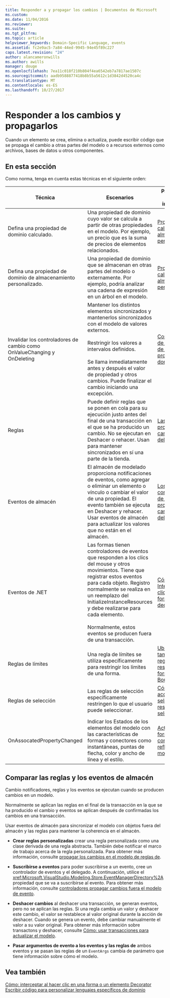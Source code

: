 ```yaml
---
title: Responder a y propagar los cambios | Documentos de Microsoft
ms.custom: 
ms.date: 11/04/2016
ms.reviewer: 
ms.suite: 
ms.tgt_pltfrm: 
ms.topic: article
helpviewer_keywords: Domain-Specific Language, events
ms.assetid: fc2e9ac5-7a84-44ed-9945-94e45f89c227
caps.latest.revision: "24"
author: alancameronwills
ms.author: awills
manager: douge
ms.openlocfilehash: 7ea11c018f210b804f4ea6542eb7a7817ae1507c
ms.sourcegitcommit: aadb9588877418b8b55a5612c1d3842d4520ca4c
ms.translationtype: MT
ms.contentlocale: es-ES
ms.lasthandoff: 10/27/2017
---
```

# <a name="responding-to-and-propagating-changes"></a>Responder a los cambios y propagarlos
Cuando un elemento se crea, elimina o actualiza, puede escribir código que se propaga el cambio a otras partes del modelo o a recursos externos como archivos, bases de datos u otros componentes.  
  
## <a name="in-this-section"></a>En esta sección  
 Como norma, tenga en cuenta estas técnicas en el siguiente orden:  
  
|Técnica|Escenarios|Para obtener más información|  
|---------------|---------------|--------------------------|  
|Defina una propiedad de dominio calculado.|Una propiedad de dominio cuyo valor se calcula a partir de otras propiedades en el modelo. Por ejemplo, un precio que es la suma de precios de elementos relacionados.|[Propiedades calculadas y de almacenamiento personalizado](../modeling/calculated-and-custom-storage-properties.md)|  
|Defina una propiedad de dominio de almacenamiento personalizado.|Una propiedad de dominio que se almacenan en otras partes del modelo o externamente. Por ejemplo, podría analizar una cadena de expresión en un árbol en el modelo.|[Propiedades calculadas y de almacenamiento personalizado](../modeling/calculated-and-custom-storage-properties.md)|  
|Invalidar los controladores de cambio como OnValueChanging y OnDeleting|Mantener los distintos elementos sincronizados y mantenerlos sincronizados con el modelo de valores externos.<br /><br /> Restringir los valores a intervalos definidos.<br /><br /> Se llama inmediatamente antes y después el valor de propiedad y otros cambios. Puede finalizar el cambio iniciando una excepción.|[Controladores de los cambios de valor de propiedad de dominio](../modeling/domain-property-value-change-handlers.md)|  
|Reglas|Puede definir reglas que se ponen en cola para su ejecución justo antes del final de una transacción en el que se ha producido un cambio. No se ejecutan en Deshacer o rehacer. Usan para mantener sincronizados en sí una parte de la tienda.|[Las reglas propagan los cambios dentro del modelo](../modeling/rules-propagate-changes-within-the-model.md)|  
|Eventos de almacén|El almacén de modelado proporciona notificaciones de eventos, como agregar o eliminar un elemento o vínculo o cambiar el valor de una propiedad. El evento también se ejecuta en Deshacer y rehacer. Usar eventos de almacén para actualizar los valores que no están en el almacén.|[Los controladores de eventos propagan cambios fuera del modelo](../modeling/event-handlers-propagate-changes-outside-the-model.md)|  
|Eventos de .NET|Las formas tienen controladores de eventos que responden a los clics del mouse y otros movimientos. Tiene que registrar estos eventos para cada objeto. Registro normalmente se realiza en un reemplazo del InitializeInstanceResources y debe realizarse para cada elemento.<br /><br /> Normalmente, estos eventos se producen fuera de una transacción.|[Cómo: Interceptar un clic en una forma o decorador](../modeling/how-to-intercept-a-click-on-a-shape-or-decorator.md)|  
|Reglas de límites|Una regla de límites se utiliza específicamente para restringir los límites de una forma.|[Ubicación y tamaño de las reglas de restricción de formas BoundsRules](../modeling/boundsrules-constrain-shape-location-and-size.md)|  
|Reglas de selección|Las reglas de selección específicamente restringen lo que el usuario puede seleccionar.|[Cómo: Tener acceso a una selección y restringir la selección actual](../modeling/how-to-access-and-constrain-the-current-selection.md)|  
|OnAssocatedPropertyChanged|Indicar los Estados de los elementos del modelo con las características de formas y conectores como instantáneas, puntas de flecha, color y ancho de línea y el estilo.|[Actualizar formas y conectores para reflejar el modelo](../modeling/updating-shapes-and-connectors-to-reflect-the-model.md)|  
  
## <a name="comparing-rules-and-store-events"></a>**Comparar las reglas y los eventos de almacén**  
 Cambio notificadores, reglas y los eventos se ejecutan cuando se producen cambios en un modelo.  
  
 Normalmente se aplican las reglas en el final de la transacción en la que se ha producido el cambio y eventos se aplican después de confirmadas los cambios en una transacción.  
  
 Usar eventos de almacén para sincronizar el modelo con objetos fuera del almacén y las reglas para mantener la coherencia en el almacén.  
  
-   **Crear reglas personalizadas** crear una regla personalizada como una clase derivada de una regla abstracta. También debe notificar el marco de trabajo acerca de la regla personalizada. Para obtener más información, consulte [propagar los cambios en el modelo de reglas de](../modeling/rules-propagate-changes-within-the-model.md).  
  
-   **Suscribirse a eventos** para poder suscribirse a un evento, cree un controlador de eventos y el delegado. A continuación, utilice el <xref:Microsoft.VisualStudio.Modeling.Store.EventManagerDirectory%2A>propiedad que se va a suscribirse al evento. Para obtener más información, consulte [controladores propagar cambios fuera el modelo de evento](../modeling/event-handlers-propagate-changes-outside-the-model.md).  
  
-   **Deshacer cambios** al deshacer una transacción, se generan eventos, pero no se aplican las reglas. Si una regla cambia un valor y deshacer este cambio, el valor se restablece al valor original durante la acción de deshacer. Cuando se genera un evento, debe cambiar manualmente el valor a su valor original. Para obtener más información sobre transactons y deshacer, consulte [Cómo: usar transacciones para actualizar el modelo](../modeling/how-to-use-transactions-to-update-the-model.md).  
  
-   **Pasar argumentos de evento a los eventos y las reglas de** ambos eventos y se pasan las reglas de un `EventArgs` cambia de parámetro que tiene información sobre cómo el modelo.  
  
## <a name="see-also"></a>Vea también  
 [Cómo: interceptar al hacer clic en una forma o un elemento Decorator](../modeling/how-to-intercept-a-click-on-a-shape-or-decorator.md)   
 [Escribir código para personalizar lenguajes específicos de dominio](../modeling/writing-code-to-customise-a-domain-specific-language.md)